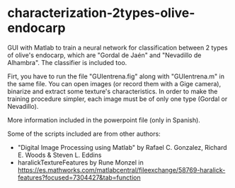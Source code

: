 # characterization-2types-olive-endocarp

GUI with Matlab to train a neural network for classification between 2 types of olive's endocarp, which are "Gordal de Jaén" and "Nevadillo de Alhambra". The classifier is included too.

Firt, you have to run the file "GUIentrena.fig" along with "GUIentrena.m" in the same file. You can open images (or record them with a Gige camera), binarize and extract some texture's characteristics. In order to make the training procedure simpler, each image must be of only one type (Gordal or Nevadillo). 

More information included in the powerpoint file (only in Spanish).

Some of the scripts included are from other authors:
  - "Digital Image Processing using Matlab" by Rafael C. Gonzalez, Richard E. Woods & Steven L. Eddins
  -  haralickTextureFeatures by Rune Monzel in  https://es.mathworks.com/matlabcentral/fileexchange/58769-haralick-features?focused=7304427&tab=function
